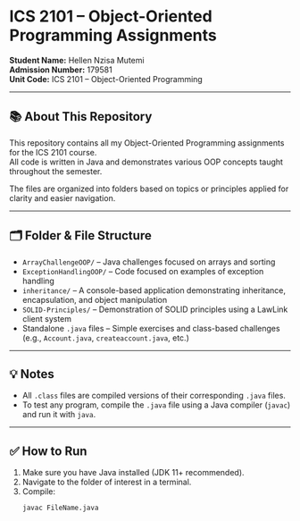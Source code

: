 # ICS 2101 – Object-Oriented Programming Assignments

**Student Name:** Hellen Nzisa Mutemi  
**Admission Number:** 179581  
**Unit Code:** ICS 2101 – Object-Oriented Programming  

---

## 📚 About This Repository

This repository contains all my Object-Oriented Programming assignments for the ICS 2101 course.  
All code is written in Java and demonstrates various OOP concepts taught throughout the semester.

The files are organized into folders based on topics or principles applied for clarity and easier navigation.

---

## 🗂️ Folder & File Structure

- `ArrayChallengeOOP/` – Java challenges focused on arrays and sorting
- `ExceptionHandlingOOP/` – Code focused on examples of exception handling
- `inheritance/` – A console-based application demonstrating inheritance, encapsulation, and object manipulation
- `SOLID-Principles/` – Demonstration of SOLID principles using a LawLink client system
- Standalone `.java` files – Simple exercises and class-based challenges (e.g., `Account.java`, `createaccount.java`, etc.)

---

## 💡 Notes

- All `.class` files are compiled versions of their corresponding `.java` files.
- To test any program, compile the `.java` file using a Java compiler (`javac`) and run it with `java`.

---

## ✅ How to Run

1. Make sure you have Java installed (JDK 11+ recommended).
2. Navigate to the folder of interest in a terminal.
3. Compile:
   ```bash
   javac FileName.java
